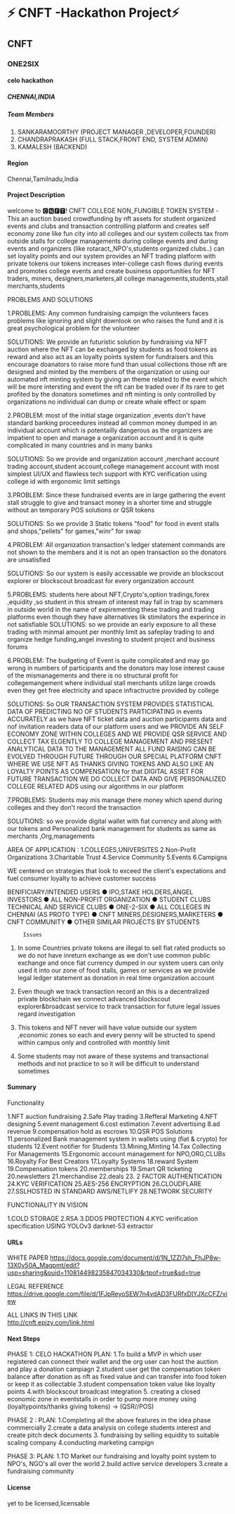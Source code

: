 # ⚡ CNFT -Hackathon Project⚡

## CNFT
### ONE2SIX
#### celo hackathon

##### CHENNAI,INDIA

##### Team Members
1. SANKARAMOORTHY (PROJECT MANAGER ,DEVELOPER,FOUNDER)
2. CHANDRAPRAKASH (FULL STACK,FRONT END, SYSTEM ADMIN)
3. KAMALESH (BACKEND)
#### Region 
Chennai,Tamilnadu,India

#### Project Description
 welcome to 🅲🅽🅵🆃! CNFT COLLEGE NON_FUNGIBLE TOKEN SYSTEM -This an auction based crowdfunding by nft assets for student organized events and clubs and transaction controlling platform and creates self economy zone like fun city into all colleges and our system collects tax from outside stalls for college managements during college events and during events and organizers (like rotaract,,NPO's,students organized clubs..) can set loyality points and our system provides an NFT trading platform with private tokens our tokens increases inter-college cash flows during events and promotes college events and create business opportunities for NFT traders, miners, designers,marketers,all college managements,students,stall merchants,students
 
 PROBLEMS AND SOLUTIONS
 
1.PROBLEMS:
Any common fundraising campign the volunteers faces problems like ignoring and slight downlook on who raises the fund and it is great psychological
problem for the volunteer 

SOLUTIONS:
We provide an futuristic solution by fundraising via NFT auction where the NFT can be exchanged by students as food tokens as reward and also act as an loyalty points system for fundraisers and this encourage doanators to raise more fund than usual collections those nft are designed and minted by the members of the organization or using our automated nft minting system by giving an theme related to the event which will be more intersting and event the nft can be traded over if its rare to get profited by the donators sometimes and nft minting is only controlled by organizations no individual can dump or create whale effect or spam

2.PROBLEM:
most of the initial stage organization ,events don't have standard banking proceedures instead all common money dumped in an individual account which is
potentailly dangerous as the organizers are impatient to open and manage a organization account and it is quite complicated in many countries and in many 
banks

SOLUTIONS:
So we provide and organization account ,merchant account trading account,student account,college management account with most simplest UI/UX and flawless tech support with KYC verification using college id with ergonomic limit settings

3.PROBLEM:
Since these fundraised events are in large gathering the event stall struggle to give and transact money in a shorter time and struggle without an temporary POS solutions or QSR tokens

SOLUTIONS:
So we provide 3 Static tokens "food" for food in event stalls and shops,"pellets" for games,"winr" for swap

4.PROBLEM:
All organization transaction's ledger statement commands are not shown to the members and it is not an open transaction so the donators are unsatisfied

SOLUTIONS:
So our system is easily accessable we provide an blockscout explorer or blockscout broadcast for every organization account

5.PROBLEMS:
students here about NFT,Crypto's,option tradings,forex ,equidity ,so student in this stream of interest may fall in trap by scammers in outside world in the name of expirementing these trading and trading platforms even though they have alternatives lik stimilators the experince in not satisfiable 
SOLUTIONS:
so we provide an early exposure to all these trading with minmal amount per monthly limit as safeplay trading to and organize hedge funding,angel investing to student project and business forums

6.PROBLEM:
The budgeting of Event is quite complicated and may go wrong in numbers of participants and the donators may lose interest cause of the mismanagements and there is no structural profit for collegemangement where individual stall merchants utilize large crowds even they get free electricity and space infractructre provided by college

SOLUTIONS:
So OUR TRANSACTION SYSTEM PROVIDES STATISTICAL DATA OF PREDICTING NO OF STUDENTS PARTICIPATING in events ACCURATELY as we have NFT ticket data and auction participants data and nof invitation readers data of our platform users and we PROVIDE AN SELF ECONOMY ZONE WITHIN COLLEGES AND WE PROVIDE QSR SERVICE AND COLLECT TAX ELGENTLY TO  COLLEGE MANAGEMENT AND PRESENT ANALYTICAL DATA TO THE MANAGEMENT ALL FUND RAISING CAN BE EVOLVED THROUGH FUTURE THROUGH OUR SPECIAL  PLATFORM CNFT WHERE WE USE NFT AS THANKS GIVING TOKENS AND ALSO LIKE AN LOYALTY POINTS AS COMPENSATION for that DIGITAL ASSET FOR FUTURE TRANSACTION WE DO COLLECT DATA AND GIVE PERSONALIZED COLLEGE RELATED ADS using our algorithms in our platform

7.PROBLEMS:
Students may mis manage there money which spend during colleges and they don't record the transaction 

SOLUTIONS:
so we provide digital wallet with fiat currency and along with our tokens and Personalized bank management for students as same as merchants ,Org,managements

AREA OF APPLICATION :
1.COLLEGES,UNIVERSITES
2.Non-Profit Organizations
3.Charitable Trust
4.Service Community
5.Events
6.Campigns

 WE centered on strategies that look to exceed the client's expectations and fuel consumer loyalty to achieve customer success
 
 BENIFICIARY/INTENDED USERS
●	IPO,STAKE HOLDERS,ANGEL INVESTORS
●	ALL NON-PROFIT ORGANIZATION
●	STUDENT CLUBS TECHNICAL AND SERVICE CLUBS
●	ONE-2-SIX
●	ALL COLLEGES IN CHENNAI (AS PROTO TYPE)
●	CNFT MINERS,DESIGNERS,MARKETERS
●	CNFT COMMUNITY
●	OTHER SIMILAR PROJECTS BY STUDENTS

         Issues
                             
1. In some Countries private tokens are illegal to sell fiat rated products so we do not have inreturn exchange as we don't use common public exchange and once fiat currency dumped in our system users can only used it into our zone of food stalls, games or services as we provide legal ledger statement as donation in real time organization account 

2. Even though we track transaction record an this is a decentralized private blockchain we connect advanced blockscout explorer&broadcast service to track transaction for future legal issues regard investigation 

3. This tokens and NFT never will have value outside our system ,economic zones so each and every penny will be structed to spend within campus only and controlled with monthly limit

4. Some students may not aware of these systems and transactional methods and not practice to so it will be difficult to understand sometimes 


#### Summary

Functionality

1.NFT auction fundraising
2.Safe Play trading
3.Refferal Marketing
4.NFT designing
5.event management
6.cost estimation
7.event advertising
8.ad revenue
9.compensation hold as escrows
10.QSR POS Solutions
11.personalized Bank management system in wallets using (fiat & crypto) for students
12.Event notifier for Students
13.Mining,Minting
14.Tax Collecting For Managements
15.Ergonomic account management for NPO,ORG,CLUBs
16.Royalty For Best Creators
17.Loyalty Systems
18.reward System
19.Compensation tokens
20.memberships
19.Smart QR ticketing
20.newsletters
21.merchandise
22.deals
23. 2 FACTOR AUTHENTICATION 
24.KYC VERIFICATION
25.AES-256 ENCRYPTION
26.CLOUDFLARE
27.SSLHOSTED IN STANDARD AWS/NETLIFY
28.NETWORK SECURITY 

FUNCTIONALITY IN VISION 

1.COLD STORAGE
2.RSA
3.DDOS PROTECTION
4.KYC verification specification
USING YOLOv3 darknet-53 extractor

#### URLs

WHITE PAPER
https://docs.google.com/document/d/1N_1ZZl7sh_FhJP8w-13X0v50A_Magpmt/edit?usp=sharing&ouid=110814498235847034330&rtpof=true&sd=true

LEGAL REFERENCE
https://drive.google.com/file/d/1FJpReyoSEW7n4vdAD3FURfxDIYJXcCFZ/view

ALL LINKS IN THIS LINK    
http://cnft.epizy.com/link.html
                                                                      
#### Next Steps
PHASE 1: CELO HACKATHON 
PLAN:
1.To build a MVP in which user registered can connect their wallet and the org user can host the auction and play a donation campiagn
2.student user get the compensation token balance after donation as nft as fixed value and can transfer into food token or keep it as collectable
3.student compensation token value like loyalty points
4.with blockscout broadcast integration
5. creating a closed economic zone in eventstalls in order to pump more money using (loyaltypoints/thanks giving tokens) -> (QSR//POS)

PHASE 2 :
PLAN:
1.Completing all the above features in the idea phase commercially
2.create a data analysis on college students interest and create pitch deck documents 
3. fundraising by selling equidity to suitable scaling company
4.conducting marketing campign

PHASE 3:
PLAN:
1.TO Market our fundraising and loyalty point system to NPO's, NGO's all over the world
2.build active service developers
3.create a fundraising community
 #### License
 yet to be licensed,licensable